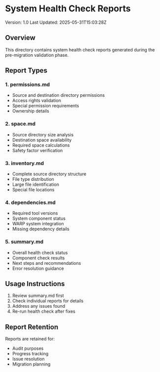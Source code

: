 # System Health Check Reports
Version: 1.0
Last Updated: 2025-05-31T15:03:28Z

## Overview
This directory contains system health check reports generated during the pre-migration validation phase.

## Report Types

### 1. permissions.md
- Source and destination directory permissions
- Access rights validation
- Special permission requirements
- Ownership details

### 2. space.md
- Source directory size analysis
- Destination space availability
- Required space calculations
- Safety factor verification

### 3. inventory.md
- Complete source directory structure
- File type distribution
- Large file identification
- Special file locations

### 4. dependencies.md
- Required tool versions
- System component status
- WARP system integration
- Missing dependency details

### 5. summary.md
- Overall health check status
- Component check results
- Next steps and recommendations
- Error resolution guidance

## Usage Instructions
1. Review summary.md first
2. Check individual reports for details
3. Address any issues found
4. Re-run health check after fixes

## Report Retention
Reports are retained for:
- Audit purposes
- Progress tracking
- Issue resolution
- Migration planning

